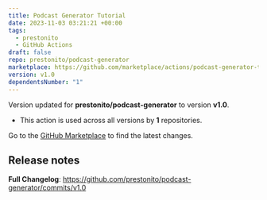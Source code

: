 ```yaml
---
title: Podcast Generator Tutorial
date: 2023-11-03 03:21:21 +00:00
tags:
  - prestonito
  - GitHub Actions
draft: false
repo: prestonito/podcast-generator
marketplace: https://github.com/marketplace/actions/podcast-generator-tutorial
version: v1.0
dependentsNumber: "1"
---
```



Version updated for **prestonito/podcast-generator** to version **v1.0**.
- This action is used across all versions by **1** repositories.

Go to the [GitHub Marketplace](https://github.com/marketplace/actions/podcast-generator-tutorial) to find the latest changes.

## Release notes

**Full Changelog**: https://github.com/prestonito/podcast-generator/commits/v1.0
